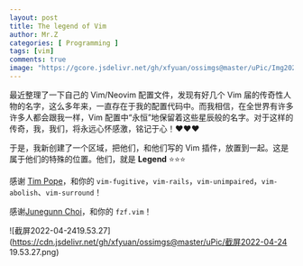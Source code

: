 ```yaml
---
layout: post
title: The legend of Vim
author: Mr.Z
categories: [ Programming ]
tags: [vim]
comments: true
image: "https://gcore.jsdelivr.net/gh/xfyuan/ossimgs@master/uPic/Img20220424-200024.jpg"
---
```


最近整理了一下自己的 Vim/Neovim 配置文件，发现有好几个 Vim 届的传奇性人物的名字，这么多年来，一直存在于我的配置代码中。而我相信，在全世界有许多许多人都会跟我一样，Vim 配置中“永恒”地保留着这些星辰般的名字。对于这样的传奇，我，我们，将永远心怀感激，铭记于心！❤️❤️❤️

于是，我新创建了一个区域，把他们，和他们写的 Vim 插件，放置到一起。这是属于他们的特殊的位置。他们，就是 **Legend** ⭐⭐⭐

感谢 [Tim Pope](https://github.com/tpope)，和你的 `vim-fugitive`，`vim-rails`，`vim-unimpaired`，`vim-abolish`、`vim-surround`！

感谢[Junegunn Choi](https://github.com/junegunn)，和你的 `fzf.vim`！

![截屏2022-04-2419.53.27](https://cdn.jsdelivr.net/gh/xfyuan/ossimgs@master/uPic/截屏2022-04-24 19.53.27.png)
